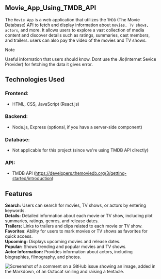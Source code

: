 ## Movie_App_Using_TMDB_API
The `Movie App` is a web application that utilizes the `TMDB` (The Movie Database) API to fetch and display information about `movies, TV shows, actors`, and more. It allows users to explore a vast collection of media content and discover details such as ratings, summaries, cast members, and trailers. users can also pay the video of the movies and TV shows. 

> [!NOTE]
> Useful information that users should know. Dont use the Jio(Internet Sevice Provider) for fetching the data it gives error.

## Technologies Used
### Frontend: 
 - HTML, CSS, JavaScript (React.js)
### Backend: 
 - Node.js, Express (optional, if you have a server-side component)
### Database: 
 - Not applicable for this project (since we're using TMDB API directly)
### API: 
 -  TMDB API (https://developers.themoviedb.org/3/getting-started/introduction)

## Features
**Search:** Users can search for movies, TV shows, or actors by entering keywords. </br>
**Details:** Detailed information about each movie or TV show, including plot summaries, ratings, genres, and release dates.  </br>
**Trailers:** Links to trailers and clips related to each movie or TV show. </br>
**Favorites**: Ability for users to mark movies or TV shows as favorites for quick access.  </br>
**Upcoming:** Displays upcoming movies and release dates. </br>
**Popular:** Shows trending and popular movies and TV shows.  </br>
**Actor Information:** Provides information about actors, including biographies, filmography, and photos. </br>

![Screenshot of a comment on a GitHub issue showing an image, added in the Markdown, of an Octocat smiling and raising a tentacle.](https://drive.google.com/drive/folders/1-wC9dQM1B1VK0mqPJwa1uICt6I3350k3)

